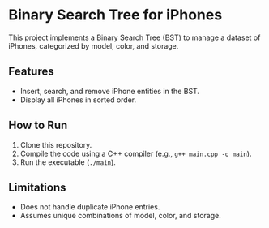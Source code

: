 # Binary Search Tree for iPhones

This project implements a Binary Search Tree (BST) to manage a dataset of iPhones, categorized by model, color, and storage.

## Features
- Insert, search, and remove iPhone entities in the BST.
- Display all iPhones in sorted order.

## How to Run
1. Clone this repository.
2. Compile the code using a C++ compiler (e.g., `g++ main.cpp -o main`).
3. Run the executable (`./main`).

## Limitations
- Does not handle duplicate iPhone entries.
- Assumes unique combinations of model, color, and storage.